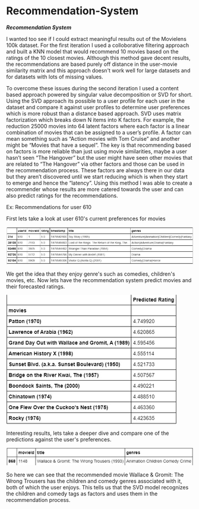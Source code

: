 # Recommendation-System

***Recommendation System***

I wanted too see if I could extract meaningful results out of the Movielens 100k dataset. For the first iteration I used a colloborative filtering approach and built a KNN model that would recommend 10 movies based on the ratings of the 10 closest movies. Although this method gave decent results, the recommendations are based purely off distance in the user-movie similarity matrix and this approach doesn't work well for large datasets and for datasets with lots of missing values. 

To overcome these issues during the second iteration I used a content based approach powered by singular value decomposition  or SVD for short. Using the SVD approach its possible to a user profile for each user in the dataset and compare it against user profiles to determine user preferences which is more robust than a distance based approach. SVD uses matrix factorization which breaks down N items into K factors. For example, the reduction 25000 movies into 64 latent factors where each factor is a linear combination of movies that can be assigned to a user’s profile. A factor can mean something such as “Action movies with Tom Cruise” and another might be “Movies that have a sequel”. The key is that recommending based on factors is more reliable than just using movie similarities, maybe a user hasn’t seen “The Hangover” but the user might have seen other movies that are related to “The Hangover” via other factors and those can be used in the recommendation process. These factors are always there in our data but they aren’t discovered until we start reducing which is when they start to emerge and hence the “latency”. Using this method I was able to create a recommender whose results are more catered towards the user and can also predict ratings for the recommendations.

Ex: Recommendations for user 610

First lets take a look at user 610's current preferences for movies

![User 610 Ratings](https://github.com/aayush4249/Recommendation-System/blob/master/Images/Ratings.jpg)


We get the idea that they enjoy genre's such as comedies, children's movies, etc.
Now lets have the recommendation system predict movies and their forecasted ratings.


![Recommender results](https://github.com/aayush4249/Recommendation-System/blob/master/Images/Predictions.jpg)


Interesting results, lets take a deeper dive and compare one of the predictions against the user's preferences.

![Comparison](https://github.com/aayush4249/Recommendation-System/blob/master/Images/Similarity.jpg)

So here we can see that the recommended movie Wallace & Gromit: The Wrong Trousers has the children and comedy genres associated with it, both of which the user enjoys. This tells us that the SVD model recognizes the children and comedy tags as factors and uses them in the recommendation process.
